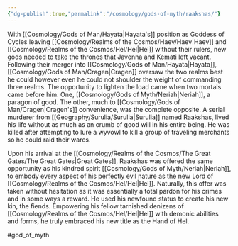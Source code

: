 ```yaml
---
{"dg-publish":true,"permalink":"/cosmology/gods-of-myth/raakshas/"}
---
```


With [[Cosmology/Gods of Man/Hayata\|Hayata's]] position as Goddess of Cycles leaving [[Cosmology/Realms of the Cosmos/Haev/Haev\|Haev]] and [[Cosmology/Realms of the Cosmos/Hel/Hel\|Hel]] without their rulers, new gods needed to take the thrones that Javenna and Kemati left vacant. Following their merger into [[Cosmology/Gods of Man/Hayata\|Hayata]], [[Cosmology/Gods of Man/Cragen\|Cragen]] oversaw the two realms best he could however even he could not shoulder the weight of commanding three realms. The opportunity to lighten the load came when two mortals came before him. One, [[Cosmology/Gods of Myth/Neriah\|Neriah]], a paragon of good. The other, much to [[Cosmology/Gods of Man/Cragen\|Cragen's]] convenience, was the complete opposite. A serial murderer from [[Geography/Surulia/Surulia\|Surulia]] named Raakshas, lived his life without as much as an crumb of good will in his entire being. He was killed after attempting to lure a wyvowl to kill a group of traveling merchants so he could raid their wares.

Upon his arrival at the [[Cosmology/Realms of the Cosmos/The Great Gates/The Great Gates\|Great Gates]], Raakshas was offered the same opportunity as his kindred spirit [[Cosmology/Gods of Myth/Neriah\|Neriah]], to embody every aspect of his perfectly evil nature as the new Lord of [[Cosmology/Realms of the Cosmos/Hel/Hel\|Hel]]. Naturally, this offer was taken without hesitation as it was essentially a total pardon for his crimes and in some ways a reward. He used his newfound status to create his new kin, the fiends. Empowering his fellow tarnished denizens of [[Cosmology/Realms of the Cosmos/Hel/Hel\|Hel]] with demonic abilities and forms, he truly embraced his new title as the Hand of Hel.

#god_of_myth
